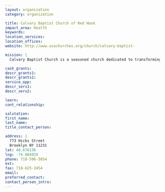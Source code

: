 ```yaml
---
layout: organization
category: organization

title: Calvary Baptist Church of Red Hook
impact_area: Health
keywords: 
location_services: 
location_offices: 
website: http://www.usachurches.org/church/calvary-baptist-

mission: |
  Calvary Baptist Church is a seasoned church dedicated to transforming the community through hope and faith. Calvary's doors are open to people regardless of race. We believe in the Father, Son Jesus Christ and Holy Spirit.

cash_grants: 
descr_grants1: 
descr_grants2: 
service_opp: 
descr_serv1: 
descr_serv2: 

learn: 
cont_relationship: 

salutation: 
first_name: 
last_name: 
title_contact_person: 

address: |
  773 Hicks Street  
  Brooklyn NY 11231
lat: 40.676136
lng: -74.004929
phone: 718-596-5054
ext: 
fax: 718-625-3454
email: 
preferred_contact: 
contact_person_intro: 
---
```

